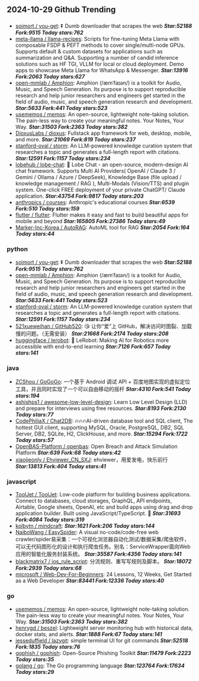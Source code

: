 ## 2024-10-29 Github Trending

### 
* [soimort / you-get](https://github.com/soimort/you-get): ⏬ Dumb downloader that scrapes the web ***Star:52188 Fork:9515 Today stars:762***
* [meta-llama / llama-recipes](https://github.com/meta-llama/llama-recipes): Scripts for fine-tuning Meta Llama with composable FSDP & PEFT methods to cover single/multi-node GPUs. Supports default & custom datasets for applications such as summarization and Q&A. Supporting a number of candid inference solutions such as HF TGI, VLLM for local or cloud deployment. Demo apps to showcase Meta Llama for WhatsApp & Messenger. ***Star:13916 Fork:2063 Today stars:627***
* [open-mmlab / Amphion](https://github.com/open-mmlab/Amphion): Amphion (/æmˈfaɪən/) is a toolkit for Audio, Music, and Speech Generation. Its purpose is to support reproducible research and help junior researchers and engineers get started in the field of audio, music, and speech generation research and development. ***Star:5633 Fork:441 Today stars:523***
* [usememos / memos](https://github.com/usememos/memos): An open-source, lightweight note-taking solution. The pain-less way to create your meaningful notes. Your Notes, Your Way. ***Star:31503 Fork:2363 Today stars:382***
* [DioxusLabs / dioxus](https://github.com/DioxusLabs/dioxus): Fullstack app framework for web, desktop, mobile, and more. ***Star:21069 Fork:819 Today stars:237***
* [stanford-oval / storm](https://github.com/stanford-oval/storm): An LLM-powered knowledge curation system that researches a topic and generates a full-length report with citations. ***Star:12591 Fork:1157 Today stars:234***
* [lobehub / lobe-chat](https://github.com/lobehub/lobe-chat): 🤯 Lobe Chat - an open-source, modern-design AI chat framework. Supports Multi AI Providers( OpenAI / Claude 3 / Gemini / Ollama / Azure / DeepSeek), Knowledge Base (file upload / knowledge management / RAG ), Multi-Modals (Vision/TTS) and plugin system. One-click FREE deployment of your private ChatGPT/ Claude application. ***Star:43754 Fork:9817 Today stars:203***
* [anthropics / courses](https://github.com/anthropics/courses): Anthropic's educational courses ***Star:6539 Fork:510 Today stars:159***
* [flutter / flutter](https://github.com/flutter/flutter): Flutter makes it easy and fast to build beautiful apps for mobile and beyond ***Star:165805 Fork:27386 Today stars:49***
* [Marker-Inc-Korea / AutoRAG](https://github.com/Marker-Inc-Korea/AutoRAG): AutoML tool for RAG ***Star:2054 Fork:164 Today stars:44***

### python
* [soimort / you-get](https://github.com/soimort/you-get): ⏬ Dumb downloader that scrapes the web ***Star:52188 Fork:9515 Today stars:762***
* [open-mmlab / Amphion](https://github.com/open-mmlab/Amphion): Amphion (/æmˈfaɪən/) is a toolkit for Audio, Music, and Speech Generation. Its purpose is to support reproducible research and help junior researchers and engineers get started in the field of audio, music, and speech generation research and development. ***Star:5633 Fork:441 Today stars:523***
* [stanford-oval / storm](https://github.com/stanford-oval/storm): An LLM-powered knowledge curation system that researches a topic and generates a full-length report with citations. ***Star:12591 Fork:1157 Today stars:234***
* [521xueweihan / GitHub520](https://github.com/521xueweihan/GitHub520): 😘 让你“爱”上 GitHub，解决访问时图裂、加载慢的问题。（无需安装） ***Star:21668 Fork:2174 Today stars:208***
* [huggingface / lerobot](https://github.com/huggingface/lerobot): 🤗 LeRobot: Making AI for Robotics more accessible with end-to-end learning ***Star:7126 Fork:657 Today stars:141***

### java
* [ZCShou / GoGoGo](https://github.com/ZCShou/GoGoGo): 一个基于 Android 调试 API + 百度地图实现的虚拟定位工具，并且同时实现了一个可以自由移动的摇杆 ***Star:4310 Fork:541 Today stars:194***
* [ashishps1 / awesome-low-level-design](https://github.com/ashishps1/awesome-low-level-design): Learn Low Level Design (LLD) and prepare for interviews using free resources. ***Star:8193 Fork:2130 Today stars:77***
* [CodePhiliaX / Chat2DB](https://github.com/CodePhiliaX/Chat2DB): 🔥🔥🔥AI-driven database tool and SQL client, The hottest GUI client, supporting MySQL, Oracle, PostgreSQL, DB2, SQL Server, DB2, SQLite, H2, ClickHouse, and more. ***Star:15294 Fork:1722 Today stars:57***
* [OpenBAS-Platform / openbas](https://github.com/OpenBAS-Platform/openbas): Open Breach and Attack Simulation Platform ***Star:639 Fork:68 Today stars:42***
* [xiaojieonly / Ehviewer_CN_SXJ](https://github.com/xiaojieonly/Ehviewer_CN_SXJ): ehviewer，用爱发电，快乐前行 ***Star:13813 Fork:404 Today stars:41***

### javascript
* [ToolJet / ToolJet](https://github.com/ToolJet/ToolJet): Low-code platform for building business applications. Connect to databases, cloud storages, GraphQL, API endpoints, Airtable, Google sheets, OpenAI, etc and build apps using drag and drop application builder. Built using JavaScript/TypeScript. 🚀 ***Star:31693 Fork:4084 Today stars:319***
* [kolbytn / mindcraft](https://github.com/kolbytn/mindcraft):  ***Star:1621 Fork:206 Today stars:144***
* [NaiboWang / EasySpider](https://github.com/NaiboWang/EasySpider): A visual no-code/code-free web crawler/spider易采集：一个可视化浏览器自动化测试/数据采集/爬虫软件，可以无代码图形化的设计和执行爬虫任务。别名：ServiceWrapper面向Web应用的智能化服务封装系统。 ***Star:35587 Fork:4356 Today stars:141***
* [blackmatrix7 / ios_rule_script](https://github.com/blackmatrix7/ios_rule_script): 分流规则、重写写规则及脚本。 ***Star:18072 Fork:2939 Today stars:68***
* [microsoft / Web-Dev-For-Beginners](https://github.com/microsoft/Web-Dev-For-Beginners): 24 Lessons, 12 Weeks, Get Started as a Web Developer ***Star:83441 Fork:12336 Today stars:40***

### go
* [usememos / memos](https://github.com/usememos/memos): An open-source, lightweight note-taking solution. The pain-less way to create your meaningful notes. Your Notes, Your Way. ***Star:31503 Fork:2363 Today stars:382***
* [henrygd / beszel](https://github.com/henrygd/beszel): Lightweight server monitoring hub with historical data, docker stats, and alerts. ***Star:1888 Fork:67 Today stars:141***
* [jesseduffield / lazygit](https://github.com/jesseduffield/lazygit): simple terminal UI for git commands ***Star:52518 Fork:1835 Today stars:76***
* [gophish / gophish](https://github.com/gophish/gophish): Open-Source Phishing Toolkit ***Star:11479 Fork:2223 Today stars:35***
* [golang / go](https://github.com/golang/go): The Go programming language ***Star:123764 Fork:17634 Today stars:29***
